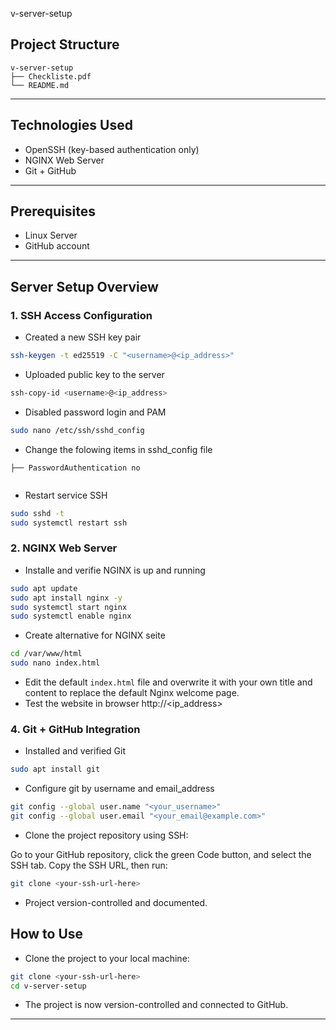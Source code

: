 v-server-setup

## Project Structure
```
v-server-setup
├── Checkliste.pdf
└── README.md
```
---

## Technologies Used

* OpenSSH (key-based authentication only)
* NGINX Web Server
* Git + GitHub

---

## Prerequisites

* Linux Server
* GitHub account

---

## Server Setup Overview

### 1. SSH Access Configuration

* Created a new SSH key pair

```bash
ssh-keygen -t ed25519 -C "<username>@<ip_address>"
```

* Uploaded public key to the server

```bash
ssh-copy-id <username>@<ip_address>
```

* Disabled password login and PAM

```bash
sudo nano /etc/ssh/sshd_config
```

* Change the folowing items in sshd_config file
```
├── PasswordAuthentication no


```
* Restart service SSH

```bash
sudo sshd -t
sudo systemctl restart ssh
```

### 2. NGINX Web Server

* Installe and verifie NGINX is up and running


```bash
sudo apt update
sudo apt install nginx -y
sudo systemctl start nginx
sudo systemctl enable nginx
```

* Create alternative for NGINX seite

```bash
cd /var/www/html
sudo nano index.html
```

* Edit the default `index.html` file and overwrite it with your own title and content to replace the default Nginx welcome page.
* Test the website in browser
http://<ip_address>


### 4. Git + GitHub Integration

* Installed and verified Git

```bash
sudo apt install git
```

* Configure git by username and email_address

```bash
git config --global user.name "<your_username>"
git config --global user.email "<your_email@example.com>"
```
* Clone the project repository using SSH:

Go to your GitHub repository, click the green Code button, and select the SSH tab. Copy the SSH URL, then run:

```bash
git clone <your-ssh-url-here>
```

* Project version-controlled and documented.

## How to Use

* Clone the project to your local machine:
```bash
git clone <your-ssh-url-here>
cd v-server-setup
```
* The project is now version-controlled and connected to GitHub.
---
